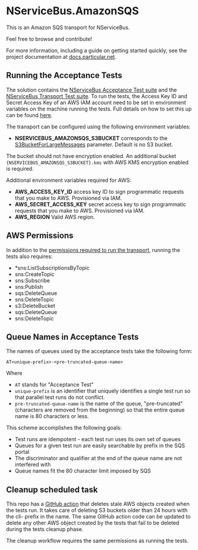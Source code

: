 # NServiceBus.AmazonSQS

This is an Amazon SQS transport for NServiceBus.

Feel free to browse and contribute!

For more information, including a guide on getting started quickly, see the project documentation at [docs.particular.net](https://docs.particular.net/transports/sqs/).

## Running the Acceptance Tests

The solution contains the [NServiceBus Acceptance Test suite](https://www.nuget.org/packages/NServiceBus.AcceptanceTests.Sources/) and the [NServiceBus Transport Test suite](https://www.nuget.org/packages/NServiceBus.TransportTests.Sources/).
To run the tests, the Access Key ID and Secret Access Key of an AWS IAM account need to be set in environment variables on the machine running the tests. Full details on how to set this up can be found [here](https://docs.particular.net/transports/sqs/#getting-started-set-up-an-aws-account).

The transport can be configured using the following environment variables:

* **NSERVICEBUS_AMAZONSQS_S3BUCKET** corresponds to the [S3BucketForLargeMessages](https://docs.particular.net/transports/sqs/configuration-options#s3bucketforlargemessages) parameter. Default is no S3 bucket.

The bucket should not have encryption enabled. An additional bucket `{NSERVICEBUS_AMAZONSQS_S3BUCKET}.kms` with AWS KMS encryption enabled is required.

Additional environment variables required for AWS:

 * **AWS_ACCESS_KEY_ID** access key ID to sign programmatic requests that you make to AWS. Provisioned via IAM.
 * **AWS_SECRET_ACCESS_KEY** secret access key to sign programmatic requests that you make to AWS. Provisioned via IAM.
 * **AWS_REGION** Valid AWS region.

## AWS Permissions

In addition to the [permissions required to run the transport](https://docs.particular.net/transports/sqs/#prerequisites), running the tests also requires:

* *sns:ListSubscriptionsByTopic
* sns:CreateTopic
* sns:Subscribe
* sns:Publish
* sqs:DeleteQueue
* sns:DeleteTopic
* s3:DeleteBucket
* sqs:DeleteQueue
* sns:DeleteTopic

## Queue Names in Acceptance Tests

The names of queues used by the acceptance tests take the following form:

    AT<unique-prefix>-<pre-truncated-queue-name>

Where

 * `AT` stands for "Acceptance Test"
 * `unique-prefix` is an identifier that uniquely identifies a single test run so that parallel test runs do not conflict.
 * `pre-truncated-queue-name` is the name of the queue, "pre-truncated" (characters are removed from the beginning) so that the entire queue name is 80 characters or less.

This scheme accomplishes the following goals:

 * Test runs are idempotent - each test run uses its own set of queues
 * Queues for a given test run are easily searchable by prefix in the SQS portal
 * The discriminator and qualifier at the end of the queue name are not interfered with
 * Queue names fit the 80 character limit imposed by SQS

## Cleanup scheduled task

This repo has a [GitHub action](/actions/workflows/tests-cleanup.yml) that deletes stale AWS objects created when the tests run. It takes care of deleting S3 buckets older than 24 hours with the cli- prefix in the name. The same GitHub action code can be updated to delete any other AWS object created by the tests that fail to be deleted during the tests cleanup phase.

The cleanup workflow requires the same permissions as running the tests.
